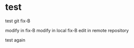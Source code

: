 # test
test git
fix-B

modify in fix-B
modify in local fix-B
edit in remote repository

test again

